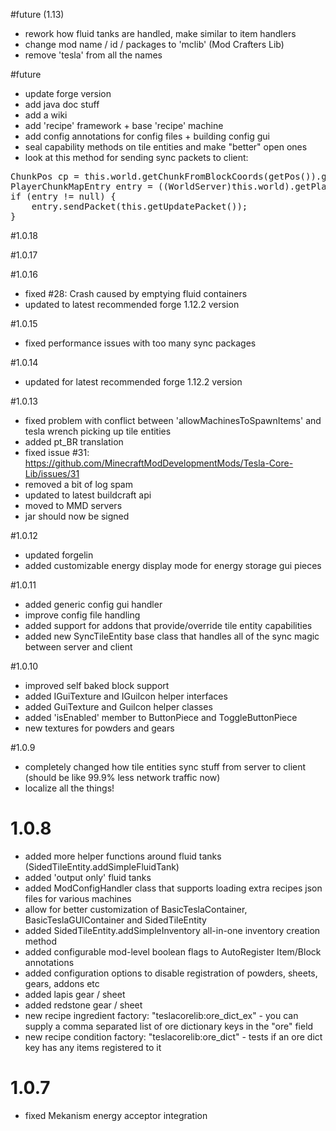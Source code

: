 #future (1.13)
- rework how fluid tanks are handled, make similar to item handlers
- change mod name / id / packages to 'mclib' (Mod Crafters Lib)
- remove 'tesla' from all the names

#future
- update forge version
- add java doc stuff
- add a wiki
- add 'recipe' framework + base 'recipe' machine
- add config annotations for config files + building config gui
- seal capability methods on tile entities and make "better" open ones
- look at this method for sending sync packets to client:
<pre>
ChunkPos cp = this.world.getChunkFromBlockCoords(getPos()).getPos();
PlayerChunkMapEntry entry = ((WorldServer)this.world).getPlayerChunkMap().getEntry(cp.x, cp.z);
if (entry != null) {
    entry.sendPacket(this.getUpdatePacket());
}
</pre>

#1.0.18

#1.0.17

#1.0.16
- fixed #28: Crash caused by emptying fluid containers
- updated to latest recommended forge 1.12.2 version

#1.0.15
- fixed performance issues with too many sync packages

#1.0.14
- updated for latest recommended forge 1.12.2 version

#1.0.13
- fixed problem with conflict between 'allowMachinesToSpawnItems' and tesla wrench picking up tile entities
- added pt_BR translation
- fixed issue #31: https://github.com/MinecraftModDevelopmentMods/Tesla-Core-Lib/issues/31
- removed a bit of log spam
- updated to latest buildcraft api
- moved to MMD servers
- jar should now be signed

#1.0.12
- updated forgelin
- added customizable energy display mode for energy storage gui pieces

#1.0.11
- added generic config gui handler
- improve config file handling
- added support for addons that provide/override tile entity capabilities
- added new SyncTileEntity base class that handles all of the sync magic between server and client

#1.0.10
- improved self baked block support
- added IGuiTexture and IGuiIcon helper interfaces
- added GuiTexture and GuiIcon helper classes
- added 'isEnabled' member to ButtonPiece and ToggleButtonPiece
- new textures for powders and gears

#1.0.9
- completely changed how tile entities sync stuff from server to client (should be like 99.9% less network traffic now)
- localize all the things!

# 1.0.8
- added more helper functions around fluid tanks (SidedTileEntity.addSimpleFluidTank)
- added 'output only' fluid tanks
- added ModConfigHandler class that supports loading extra recipes json files for various machines
- allow for better customization of BasicTeslaContainer, BasicTeslaGUIContainer and SidedTileEntity
- added SidedTileEntity.addSimpleInventory all-in-one inventory creation method
- added configurable mod-level boolean flags to AutoRegister Item/Block annotations
- added configuration options to disable registration of powders, sheets, gears, addons etc 
- added lapis gear / sheet
- added redstone gear / sheet
- new recipe ingredient factory: "teslacorelib:ore_dict_ex" - you can supply a comma separated list of ore dictionary keys in the "ore" field
- new recipe condition factory: "teslacorelib:ore_dict" - tests if an ore dict key has any items registered to it

# 1.0.7
- fixed Mekanism energy acceptor integration

